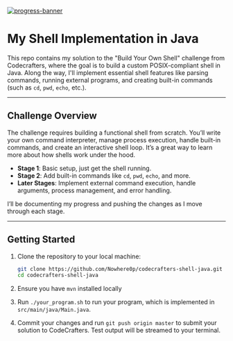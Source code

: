 [![progress-banner](https://backend.codecrafters.io/progress/shell/260e140b-75eb-4751-98dc-4d5da93dcdc5)](https://app.codecrafters.io/users/Nowhere0p?r=2qF)

# My Shell Implementation in Java

This repo contains my solution to the "Build Your Own Shell" challenge from Codecrafters, where the goal is to build a custom POSIX-compliant shell in Java. Along the way, I'll implement essential shell features like parsing commands, running external programs, and creating built-in commands (such as `cd`, `pwd`, `echo`, etc.).

---

## Challenge Overview

The challenge requires building a functional shell from scratch. You’ll write your own command interpreter, manage process execution, handle built-in commands, and create an interactive shell loop. It’s a great way to learn more about how shells work under the hood.

- **Stage 1**: Basic setup, just get the shell running.
- **Stage 2**: Add built-in commands like `cd`, `pwd`, `echo`, and more.
- **Later Stages**: Implement external command execution, handle arguments, process management, and error handling.

I’ll be documenting my progress and pushing the changes as I move through each stage.

---

## Getting Started

1. Clone the repository to your local machine:

   ```bash
   git clone https://github.com/Nowhere0p/codecrafters-shell-java.git
   cd codecrafters-shell-java

1. Ensure you have `mvn` installed locally
1. Run `./your_program.sh` to run your program, which is implemented in
   `src/main/java/Main.java`.
1. Commit your changes and run `git push origin master` to submit your solution
   to CodeCrafters. Test output will be streamed to your terminal.
